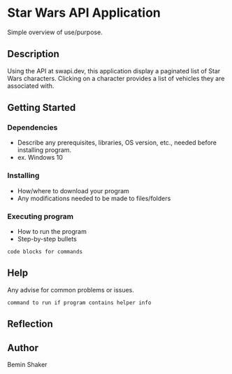 # Star Wars API Application
Simple overview of use/purpose.

## Description

Using the API at swapi.dev, this application display a paginated list of Star Wars characters. Clicking on a character provides a list of vehicles they are associated with.

## Getting Started

### Dependencies

* Describe any prerequisites, libraries, OS version, etc., needed before installing program.
* ex. Windows 10

### Installing

* How/where to download your program
* Any modifications needed to be made to files/folders

### Executing program

* How to run the program
* Step-by-step bullets
```
code blocks for commands
```

## Help

Any advise for common problems or issues.
```
command to run if program contains helper info
```
## Reflection

## Author

Bemin Shaker
